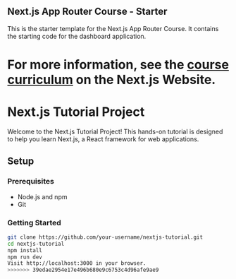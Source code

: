 ## Next.js App Router Course - Starter

This is the starter template for the Next.js App Router Course. It contains the starting code for the dashboard application.

For more information, see the [course curriculum](https://nextjs.org/learn) on the Next.js Website.
=======
# Next.js Tutorial Project

Welcome to the Next.js Tutorial Project! This hands-on tutorial is designed to help you learn Next.js, a React framework for web applications.

## Setup

### Prerequisites

- Node.js and npm
- Git

### Getting Started

```bash
git clone https://github.com/your-username/nextjs-tutorial.git
cd nextjs-tutorial
npm install
npm run dev
Visit http://localhost:3000 in your browser.
>>>>>>> 39edae2954e17e496b680e9c6753c4d96afe9ae9
